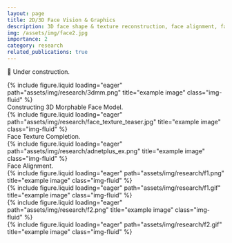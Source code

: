 ```yaml
---
layout: page
title: 2D/3D Face Vision & Graphics
description: 3D face shape & texture reconstruction, face alignment, face recognition
img: /assets/img/face2.jpg
importance: 2
category: research
related_publications: true
---
```

🚧 Under construction.

<div class="row">
    <div class="col-sm mt-3 mt-md-0">
        {% include figure.liquid loading="eager" path="assets/img/research/3dmm.png" title="example image" class="img-fluid" %}
    </div>
</div>
<div class="caption">
    Constructing 3D Morphable Face Model.
</div>


<div class="row">
    <div class="col-sm mt-3 mt-md-0">
        {% include figure.liquid loading="eager" path="assets/img/research/face_texture_teaser.jpg" title="example image" class="img-fluid" %}
    </div>
</div>
<div class="caption">
    Face Texture Completion.
</div>

<div class="row">
    <div class="col-sm mt-3 mt-md-0">
        {% include figure.liquid loading="eager" path="assets/img/research/adnetplus_ex.png" title="example image" class="img-fluid" %}
    </div>
</div>
<div class="caption">
    Face Alignment.
</div>



<div class="row">
    <div class="col-sm mt-3 mt-md-0">
        {% include figure.liquid loading="eager" path="assets/img/research/f1.png" title="example image" class="img-fluid" %}
    </div>
    <div class="col-sm mt-3 mt-md-0">
        {% include figure.liquid loading="eager" path="assets/img/research/f1.gif" title="example image" class="img-fluid" %}
    </div>
    <div class="col-sm mt-3 mt-md-0">
        {% include figure.liquid loading="eager" path="assets/img/research/f2.png" title="example image" class="img-fluid" %}
    </div>
    <div class="col-sm mt-3 mt-md-0">
        {% include figure.liquid loading="eager" path="assets/img/research/f2.gif" title="example image" class="img-fluid" %}
    </div>
</div>
